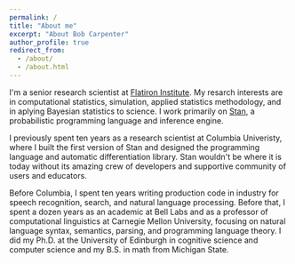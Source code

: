 ```yaml
---
permalink: /
title: "About me"
excerpt: "About Bob Carpenter"
author_profile: true
redirect_from: 
  - /about/
  - /about.html
---
```


I'm a senior research scientist at [Flatiron Institute](https://www.simonsfoundation.org/flatiron/).  My resarch interests are in computational statistics, simulation, applied statistics methodology, and in aplying Bayesian statistics to science.   I work primarily on [Stan](https://mc-stan.org/), a probabilistic programming language and inference engine.

I previously spent ten years as a research scientist at Columbia Univeristy, where I built the first version of Stan and designed the programming language and automatic differentiation library.  Stan wouldn't be where it is today without its amazing crew of developers and supportive community of users and educators.

Before Columbia, I spent ten years writing production code in industry for speech recognition, search, and natural language processing.  Before that, I spent a dozen years as an academic at Bell Labs and as a professor of computational linguistics at Carnegie Mellon University, focusing on natural language syntax, semantics, parsing, and programming language theory. I did my Ph.D. at the University of Edinburgh in cognitive science and computer science and my B.S. in math from Michigan State.
